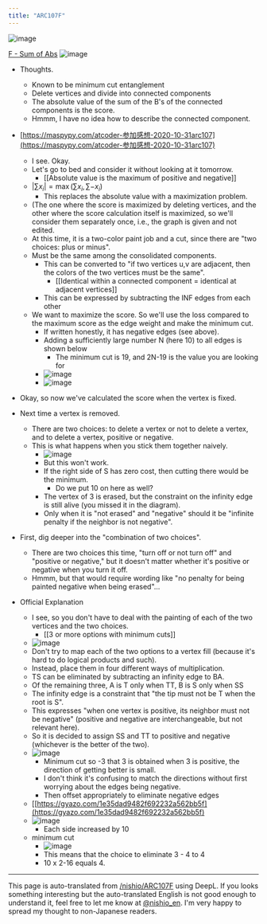 ```yaml
---
title: "ARC107F"
---
```


![image](https://gyazo.com/6e9ee2b88a1436d182987795574d233d/thumb/1000)

[F - Sum of Abs](https://atcoder.jp/contests/arc107/tasks/arc107_f)
![image](https://gyazo.com/4357c3c678c3b421398f123b3af31067/thumb/1000)
- Thoughts.
    - Known to be minimum cut entanglement
    - Delete vertices and divide into connected components
    - The absolute value of the sum of the B's of the connected components is the score.
    - Hmmm, I have no idea how to describe the connected component.
- [https://maspypy.com/atcoder-参加感想-2020-10-31arc107](https://maspypy.com/atcoder-参加感想-2020-10-31arc107)
    - I see. Okay.
    - Let's go to bed and consider it without looking at it tomorrow.
        - [[Absolute value is the maximum of positive and negative]]
    - $\left|\sum x_i\right| = \max\left(\sum x_i, \sum -x_i\right)$
        - This replaces the absolute value with a maximization problem.
    - (The one where the score is maximized by deleting vertices, and the other where the score calculation itself is maximized, so we'll consider them separately once, i.e., the graph is given and not edited.
    - At this time, it is a two-color paint job and a cut, since there are "two choices: plus or minus".
    - Must be the same among the consolidated components.
        - This can be converted to "if two vertices u,v are adjacent, then the colors of the two vertices must be the same".
            - [[Identical within a connected component = identical at adjacent vertices]]
        - This can be expressed by subtracting the INF edges from each other
    - We want to maximize the score. So we'll use the loss compared to the maximum score as the edge weight and make the minimum cut.
        - If written honestly, it has negative edges (see above).
        - Adding a sufficiently large number N (here 10) to all edges is shown below
            - The minimum cut is 19, and 2N-19 is the value you are looking for
        - ![image](https://gyazo.com/ca0017a873fa8ec8ad5c0a990e852096/thumb/1000)
        - ![image](https://gyazo.com/989ed2c781670342f21534d359643a8c/thumb/1000)

- Okay, so now we've calculated the score when the vertex is fixed.
- Next time a vertex is removed.
    - There are two choices: to delete a vertex or not to delete a vertex, and to delete a vertex, positive or negative.
    - This is what happens when you stick them together naively.
        - ![image](https://gyazo.com/c4369c6922fc0ef20ece52dcfad65821/thumb/1000)
        - But this won't work.
        - If the right side of S has zero cost, then cutting there would be the minimum.
            - Do we put 10 on here as well?
        - The vertex of 3 is erased, but the constraint on the infinity edge is still alive (you missed it in the diagram).
        - Only when it is "not erased" and "negative" should it be "infinite penalty if the neighbor is not negative".
- First, dig deeper into the "combination of two choices".
    - There are two choices this time, "turn off or not turn off" and "positive or negative," but it doesn't matter whether it's positive or negative when you turn it off.
    - Hmmm, but that would require wording like "no penalty for being painted negative when being erased"...
- Official Explanation
    - I see, so you don't have to deal with the painting of each of the two vertices and the two choices.
        - [[3 or more options with minimum cuts]]
    - ![image](https://gyazo.com/3d2a89d040886e82cbf3f92b2903ae3d/thumb/1000)
    - Don't try to map each of the two options to a vertex fill (because it's hard to do logical products and such).
    - Instead, place them in four different ways of multiplication.
    - TS can be eliminated by subtracting an infinity edge to BA.
    - Of the remaining three, A is T only when TT, B is S only when SS
    - The infinity edge is a constraint that "the tip must not be T when the root is S".
    - This expresses "when one vertex is positive, its neighbor must not be negative" (positive and negative are interchangeable, but not relevant here).
    - So it is decided to assign SS and TT to positive and negative (whichever is the better of the two).
    - ![image](https://gyazo.com/1e35dad9482f692232a562bb5f85ea26/thumb/1000)
        - Minimum cut so -3 that 3 is obtained when 3 is positive, the direction of getting better is small.
        - I don't think it's confusing to match the directions without first worrying about the edges being negative.
        - Then offset appropriately to eliminate negative edges
    - [[https://gyazo.com/1e35dad9482f692232a562bb5f](https://gyazo.com/1e35dad9482f692232a562bb5f)
    - ![image](https://gyazo.com/039cd4cd0142e78ff0cf8da6af4b884f/thumb/1000)
        - Each side increased by 10
    - minimum cut
        - ![image](https://gyazo.com/6e9ee2b88a1436d182987795574d233d/thumb/1000)
        - This means that the choice to eliminate 3 - 4 to 4
        - 10 x 2-16 equals 4.

---
This page is auto-translated from [/nishio/ARC107F](https://scrapbox.io/nishio/ARC107F) using DeepL. If you looks something interesting but the auto-translated English is not good enough to understand it, feel free to let me know at [@nishio_en](https://twitter.com/nishio_en). I'm very happy to spread my thought to non-Japanese readers.